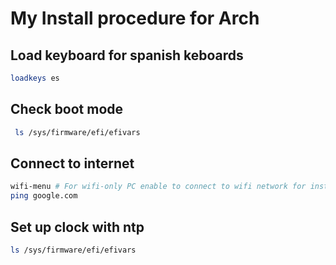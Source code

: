 # My Install procedure for Arch

## Load keyboard for spanish keboards
```bash 
loadkeys es
```
## Check boot mode
```bash
 ls /sys/firmware/efi/efivars
```
## Connect to internet
```bash
wifi-menu # For wifi-only PC enable to connect to wifi network for install   
ping google.com 
```
## Set up clock with ntp
```bash
ls /sys/firmware/efi/efivars
````

